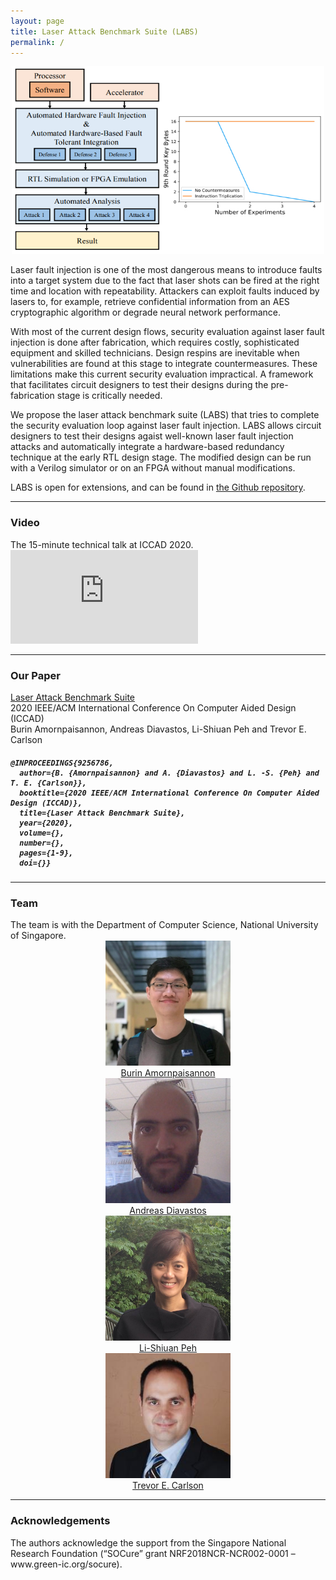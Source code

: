 ```yaml
---
layout: page
title: Laser Attack Benchmark Suite (LABS)
permalink: /
---
```


<center><img src="/images/overview.jpg" width="500" height="300"></center>

Laser fault injection is one of the most dangerous means to introduce faults into a target system due to the fact that laser shots can be fired at the right time and location with repeatability. Attackers can exploit faults induced by lasers to, for example, retrieve confidential information from an AES cryptographic algorithm or degrade neural network performance.

With most of the current design flows, security evaluation against laser fault injection is done after fabrication, which requires costly, sophisticated equipment and skilled technicians. Design respins are inevitable when vulnerabilities are found at this stage to integrate countermeasures. These limitations make this current security evaluation impractical. A framework that facilitates circuit designers to test their designs during the pre-fabrication stage is critically needed.

We propose the laser attack benchmark suite (LABS) that tries to complete the security evaluation loop against laser fault injection. LABS allows circuit designers to test their designs agaist well-known laser fault injection attacks and automatically integrate a hardware-based redundancy technique at the early RTL design stage. The modified design can be run with a Verilog simulator or on an FPGA without manual modifications. 

LABS is open for extensions, and can be found in <a href="https://github.com/nus-labs/labs">the Github repository</a>.

<hr>
<h3><b>Video</b></h3>
The 15-minute technical talk at ICCAD 2020. 
<div class="video-container">
  <iframe src="https://www.youtube.com/embed/pXdiQUBTQw8" frameborder="0" allow="accelerometer; autoplay; encrypted-media; gyroscope; picture-in-picture" allowfullscreen></iframe>
</div>

<hr>
<h3><b>Our Paper</b></h3>
<a href="https://www.comp.nus.edu.sg/~tcarlson/pdfs/amornpaisannon2020labs.pdf">Laser Attack Benchmark Suite</a>
<br>
2020 IEEE/ACM International Conference On Computer Aided Design (ICCAD)
<br>
Burin Amornpaisannon, Andreas Diavastos, Li-Shiuan Peh and Trevor E. Carlson
<div class="scrollmenu">
<h5><pre><code>@INPROCEEDINGS{9256786,
  author={B. {Amornpaisannon} and A. {Diavastos} and L. -S. {Peh} and T. E. {Carlson}}, 
  booktitle={2020 IEEE/ACM International Conference On Computer Aided Design (ICCAD)}, 
  title={Laser Attack Benchmark Suite}, 
  year={2020}, 
  volume={},
  number={},
  pages={1-9}, 
  doi={}}</code></pre></h5>
</div>

<hr>
<h3>Team</h3>
The team is with the Department of Computer Science, National University of Singapore.

<div class="row">
  <div class="column">
    <center>
      <img src="/images/amornpaisannon2.jpg" width="200" height="200">
      <br>
      <a href="https://bamornpa.github.io/"> Burin Amornpaisannon </a>
    </center>
  </div>
  <div class="column">
    <center>
      <img src="/images/diavastos.jpg" width="200" height="200">
      <br>
      <a href="https://www.linkedin.com/in/diavastos/"> Andreas Diavastos </a>
    </center>
  </div>
</div>

<div class="row">
  <div class="column">
    <center>
      <img src="/images/peh2.jpg" width="200" height="200">
      <br>
      <a href="https://www.comp.nus.edu.sg/~peh/"> Li-Shiuan Peh </a>
    </center>
  </div>
  <div class="column">
    <center>
      <img src="/images/carlson.jpg" width="200" height="200">
      <br>
      <a href="https://www.comp.nus.edu.sg/~tcarlson/"> Trevor E. Carlson </a>
    </center>
  </div>
</div>

<hr>
<h3>Acknowledgements</h3>
The authors acknowledge the support from the Singapore National Research Foundation (“SOCure” grant NRF2018NCR-NCR002-0001 – www.green-ic.org/socure).

